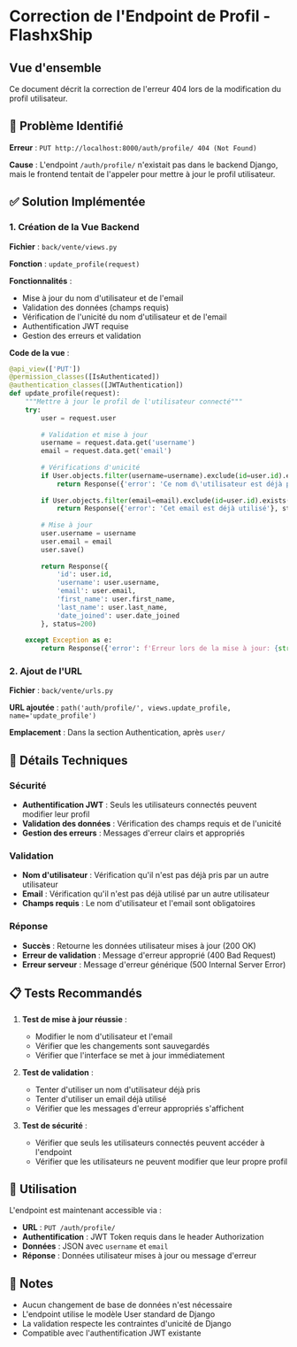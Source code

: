 # Correction de l'Endpoint de Profil - FlashxShip

## Vue d'ensemble

Ce document décrit la correction de l'erreur 404 lors de la modification du profil utilisateur.

## 🐛 **Problème Identifié**

**Erreur** : `PUT http://localhost:8000/auth/profile/ 404 (Not Found)`

**Cause** : L'endpoint `/auth/profile/` n'existait pas dans le backend Django, mais le frontend tentait de l'appeler pour mettre à jour le profil utilisateur.

## ✅ **Solution Implémentée**

### 1. **Création de la Vue Backend**

**Fichier** : `back/vente/views.py`

**Fonction** : `update_profile(request)`

**Fonctionnalités** :
- Mise à jour du nom d'utilisateur et de l'email
- Validation des données (champs requis)
- Vérification de l'unicité du nom d'utilisateur et de l'email
- Authentification JWT requise
- Gestion des erreurs et validation

**Code de la vue** :
```python
@api_view(['PUT'])
@permission_classes([IsAuthenticated])
@authentication_classes([JWTAuthentication])
def update_profile(request):
    """Mettre à jour le profil de l'utilisateur connecté"""
    try:
        user = request.user
        
        # Validation et mise à jour
        username = request.data.get('username')
        email = request.data.get('email')
        
        # Vérifications d'unicité
        if User.objects.filter(username=username).exclude(id=user.id).exists():
            return Response({'error': 'Ce nom d\'utilisateur est déjà pris'}, status=400)
        
        if User.objects.filter(email=email).exclude(id=user.id).exists():
            return Response({'error': 'Cet email est déjà utilisé'}, status=400)
        
        # Mise à jour
        user.username = username
        user.email = email
        user.save()
        
        return Response({
            'id': user.id,
            'username': user.username,
            'email': user.email,
            'first_name': user.first_name,
            'last_name': user.last_name,
            'date_joined': user.date_joined
        }, status=200)
        
    except Exception as e:
        return Response({'error': f'Erreur lors de la mise à jour: {str(e)}'}, status=500)
```

### 2. **Ajout de l'URL**

**Fichier** : `back/vente/urls.py`

**URL ajoutée** : `path('auth/profile/', views.update_profile, name='update_profile')`

**Emplacement** : Dans la section Authentication, après `user/`

## 🔧 **Détails Techniques**

### **Sécurité**
- **Authentification JWT** : Seuls les utilisateurs connectés peuvent modifier leur profil
- **Validation des données** : Vérification des champs requis et de l'unicité
- **Gestion des erreurs** : Messages d'erreur clairs et appropriés

### **Validation**
- **Nom d'utilisateur** : Vérification qu'il n'est pas déjà pris par un autre utilisateur
- **Email** : Vérification qu'il n'est pas déjà utilisé par un autre utilisateur
- **Champs requis** : Le nom d'utilisateur et l'email sont obligatoires

### **Réponse**
- **Succès** : Retourne les données utilisateur mises à jour (200 OK)
- **Erreur de validation** : Message d'erreur approprié (400 Bad Request)
- **Erreur serveur** : Message d'erreur générique (500 Internal Server Error)

## 📋 **Tests Recommandés**

1. **Test de mise à jour réussie** :
   - Modifier le nom d'utilisateur et l'email
   - Vérifier que les changements sont sauvegardés
   - Vérifier que l'interface se met à jour immédiatement

2. **Test de validation** :
   - Tenter d'utiliser un nom d'utilisateur déjà pris
   - Tenter d'utiliser un email déjà utilisé
   - Vérifier que les messages d'erreur appropriés s'affichent

3. **Test de sécurité** :
   - Vérifier que seuls les utilisateurs connectés peuvent accéder à l'endpoint
   - Vérifier que les utilisateurs ne peuvent modifier que leur propre profil

## 🚀 **Utilisation**

L'endpoint est maintenant accessible via :
- **URL** : `PUT /auth/profile/`
- **Authentification** : JWT Token requis dans le header Authorization
- **Données** : JSON avec `username` et `email`
- **Réponse** : Données utilisateur mises à jour ou message d'erreur

## 📝 **Notes**

- Aucun changement de base de données n'est nécessaire
- L'endpoint utilise le modèle User standard de Django
- La validation respecte les contraintes d'unicité de Django
- Compatible avec l'authentification JWT existante
